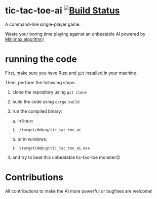 # tic-tac-toe-ai [![Build Status](https://travis-ci.com/Pro465/tic-tac-toe-ai.svg?branch=master)](https://travis-ci.com/Pro465/tic-tac-toe-ai)
A command-line single-player game.

Waste your boring time playing against an unbeatable AI powered by [Minimax algorithm](https://en.m.wikipedia.org/wiki/Minimax)!

# running the code
First, make sure you have [Rust](https://www.rust-lang.org) and `git` installed in your machine.

Then, perform the following steps:
   1. clone the repository using `git clone`
   2. build the code using `cargo build`
   3. run the compiled binary:

       a. in linux:
       ```
       $ ./target/debug/tic_tac_toe_ai
       ```
       b. or in windows:
       ```
       $ .\target\debug\tic_tac_toe_ai.exe
       ```
   4. and try to beat this unbeatable tic-tac-toe monster😉

# Contributions
All contributions to make the AI more powerful or bugfixes are welcome!
   
